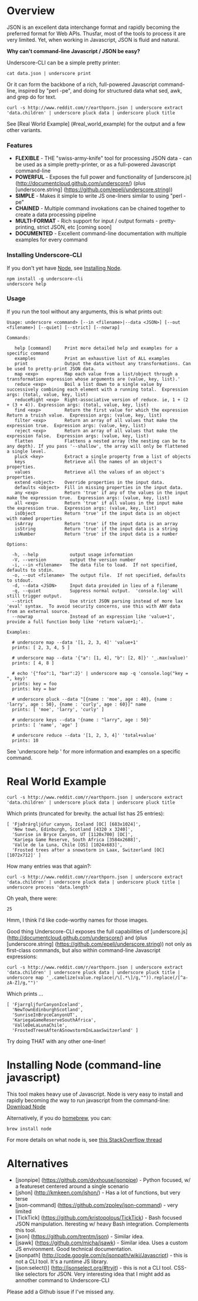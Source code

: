 # Overview

JSON is an excellent data interchange format and rapidly becoming the preferred format for Web APIs.
Thusfar, most of the tools to process it are very limited.  Yet, when working in Javascript, JSON is fluid and natural.  

<b>Why can't command-line Javascript / JSON be easy?</b>

Underscore-CLI can be a simple pretty printer:

    cat data.json | underscore print

Or it can form the backbone of a rich, full-powered Javascript command-line, inspired by "perl -pe", and doing for structured data what sed, awk, and grep do for text.
    
    curl -s http://www.reddit.com/r/earthporn.json | underscore extract 'data.children' | underscore pluck data | underscore pluck title

See [Real World Example] (#real_world_example) for the output and a few other variants.  

### Features

 * **FLEXIBLE** - THE "swiss-army-knife" tool for processing JSON data - can be used as a simple pretty-printer, or as a full-powered Javascript command-line
 * **POWERFUL** - Exposes the full power and functionality of [underscore.js] (http://documentcloud.github.com/underscore/) (plus [underscore.string] (https://github.com/epeli/underscore.string))
 * **SIMPLE** - Makes it simple to write JS one-liners similar to using "perl -pe"
 * **CHAINED** - Multiple command invokations can be chained together to create a data processing pipeline
 * **MULTI-FORMAT** - Rich support for input / output formats - pretty-printing, strict JSON, etc [coming soon]
 * **DOCUMENTED** - Excellent command-line documentation with multiple examples for every command

### Installing Underscore-CLI

If you don't yet have [Node](http://nodejs.org/#download), see [Installing Node](#installing_node).

    npm install -g underscore-cli
    underscore help

### Usage

If you run the tool without any arguments, this is what prints out:

    Usage: underscore <command> [--in <filename>|--data <JSON>] [--out <filename>] [--quiet] [--strict] [--nowrap]

    Commands:

       help [command]     Print more detailed help and examples for a specific command
       examples           Print an exhaustive list of ALL examples
       print              Output the data without any transformations. Can be used to pretty-print JSON data.
       map <exp>          Map each value from a list/object through a transformation expression whose arguments are (value, key, list).'
       reduce <exp>       Boil a list down to a single value by successively combining each element with a running total.  Expression args: (total, value, key, list)
       reduceRight <exp>  Right-associative version of reduce. ie, 1 + (2 + (3 + 4)). Expression args: (total, value, key, list)
       find <exp>         Return the first value for which the expression Return a truish value.  Expression args: (value, key, list)
       filter <exp>       Return an array of all values that make the expression true.  Expression args: (value, key, list)
       reject <exp>       Return an array of all values that make the expression false.  Expression args: (value, key, list)
       flatten            Flattens a nested array (the nesting can be to any depth). If you pass '--shallow', the array will only be flattened a single level.
       pluck <key>        Extract a single property from a list of objects
       keys               Retrieve all the names of an object's properties.
       values             Retrieve all the values of an object's properties.
       extend <object>    Override properties in the input data.
       defaults <object>  Fill in missing properties in the input data.
       any <exp>          Return 'true' if any of the values in the input make the expression true.  Expression args: (value, key, list)
       all <exp>          Return 'true' if all values in the input make the expression true.  Expression args: (value, key, list)
       isObject           Return 'true' if the input data is an object with named properties
       isArray            Return 'true' if the input data is an array
       isString           Return 'true' if the input data is a string
       isNumber           Return 'true' if the input data is a number

    Options:

      -h, --help            output usage information
      -V, --version         output the version number
      -i, --in <filename>   The data file to load.  If not specified, defaults to stdin.
      -o, --out <filename>  The output file.  If not specified, defaults to stdout.
      -d, --data <JSON>     Input data provided in lieu of a filename
      -q, --quiet           Suppress normal output.  'console.log' will still trigger output.
      --strict              Use strict JSON parsing instead of more lax 'eval' syntax.  To avoid security concerns, use this with ANY data from an external source.
      --nowrap              Instead of an expression like 'value+1', provide a full function body like 'return value+1;'.

    Examples:

      # underscore map --data '[1, 2, 3, 4]' 'value+1'
      prints: [ 2, 3, 4, 5 ]
      
      # underscore map --data '{"a": [1, 4], "b": [2, 8]}' '_.max(value)'
      prints: [ 4, 8 ]
      
      # echo '{"foo":1, "bar":2}' | underscore map -q 'console.log("key = ", key)'
      prints: key = foo
      prints: key = bar
      
      # underscore pluck --data "[{name : 'moe', age : 40}, {name : 'larry', age : 50}, {name : 'curly', age : 60}]" name
      prints: [ 'moe', 'larry', 'curly' ]
      
      # underscore keys --data '{name : "larry", age : 50}'
      prints: [ 'name', 'age' ]
      
      # underscore reduce --data '[1, 2, 3, 4]' 'total+value'
      prints: 10
      

  See 'underscore help <command>' for more information and examples on a specific command.

# Real World Example
<a id="real_world_example" name="real_world_example"></a>

    curl -s http://www.reddit.com/r/earthporn.json | underscore extract 'data.children' | underscore pluck data | underscore pluck title

Which prints (truncated for brevity. the actual list has 25 entries):

    [ 'Fjaðrárgljúfur canyon, Iceland [OC] [683x1024]',
      'New town, Edinburgh, Scotland [4320 x 3240]',
      'Sunrise in Bryce Canyon, UT [1120x700] [OC]',
      'Kariega Game Reserve, South Africa [3584x2688]',
      'Valle de la Luna, Chile [OS] [1024x683]',
      'Frosted trees after a snowstorm in Laax, Switzerland [OC] [1072x712]' ]

How many entries was that again?:

    curl -s http://www.reddit.com/r/earthporn.json | underscore extract 'data.children' | underscore pluck data | underscore pluck title | underscore process 'data.length'

Oh yeah, there were:

    25

Hmm, I think I'd like code-worthy names for those images.

Good thing Underscore-CLI exposes the full capabilities of [underscore.js] (http://documentcloud.github.com/underscore/) and (plus [underscore.string] (https://github.com/epeli/underscore.string)) not only as first-class commands, but also within command-line Javascript expressions:

    curl -s http://www.reddit.com/r/earthporn.json | underscore extract 'data.children' | underscore pluck data | underscore pluck title | underscore map '_.camelize(value.replace(/\[.*\]/g,"")).replace(/[^a-zA-Z]/g,"")'
 
Which prints ...

    [ 'FjarrgljfurCanyonIceland',
      'NewTownEdinburghScotland',
      'SunriseInBryceCanyonUT',
      'KariegaGameReserveSouthAfrica',
      'ValleDeLaLunaChile',
      'FrostedTreesAfterASnowstormInLaaxSwitzerland' ]

Try doing THAT with any other one-liner!


# Installing Node (command-line javascript)
<a id="installing_node" name="installing_node"></a>

This tool makes heavy use of Javascript.  Node is very easy to install and rapidly becoming _the_ way to run javascript from the command-line: [Download Node](http://nodejs.org/#download)

Alternatively, if you do [homebrew](http://mxcl.github.com/homebrew/), you can:

    brew install node

For more details on what node is, see [this StackOverflow thread](http://stackoverflow.com/questions/1884724/what-is-node-js/6782438#6782438)

# Alternatives

* [jsonpipe] (https://github.com/dvxhouse/jsonpipe) - Python focused, w/ a featureset centered around a single scenario
* [jshon] (http://kmkeen.com/jshon/) - Has a lot of functions, but very terse
* [json-command] (https://github.com/zpoley/json-command) - very limited
* [TickTick] (https://github.com/kristopolous/TickTick) - Bash focused JSON manipulation.  Iteresting w/ heavy Bash integration. Complements this tool.
* [json] (https://github.com/trentm/json) - Similar idea.
* [jsawk] (https://github.com/micha/jsawk) - Similar idea. Uses a custom JS environment. Good technical documentation.
* [jsonpath] (http://code.google.com/p/jsonpath/wiki/Javascript) - this is not a CLI tool.  It's a runtime JS library.
* [json:select()] (http://jsonselect.org/#tryit) - this is not a CLI tool.  CSS-like selectors for JSON.  Very interesting idea that I might add as annother command to Underscore-CLI

Please add a Github issue if I've missed any.


